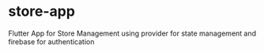 # store-app
Flutter App for Store Management using provider for state management and firebase for authentication
